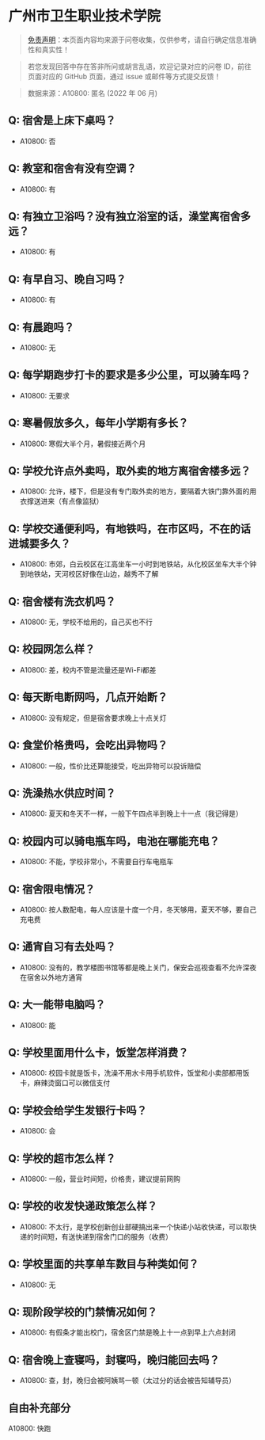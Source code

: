 # 广州市卫生职业技术学院

> [免责声明](https://colleges.chat/#_3)：本页面内容均来源于问卷收集，仅供参考，请自行确定信息准确性和真实性！

> 若您发现回答中存在答非所问或胡言乱语，欢迎记录对应的问卷 ID，前往页面对应的 GitHub 页面，通过 issue 或邮件等方式提交反馈！

> 数据来源：A10800: 匿名 (2022 年 06 月)

## Q: 宿舍是上床下桌吗？

- A10800: 否

## Q: 教室和宿舍有没有空调？

- A10800: 有

## Q: 有独立卫浴吗？没有独立浴室的话，澡堂离宿舍多远？

- A10800: 有

## Q: 有早自习、晚自习吗？

- A10800: 有

## Q: 有晨跑吗？

- A10800: 无

## Q: 每学期跑步打卡的要求是多少公里，可以骑车吗？

- A10800: 无要求

## Q: 寒暑假放多久，每年小学期有多长？

- A10800: 寒假大半个月，暑假接近两个月

## Q: 学校允许点外卖吗，取外卖的地方离宿舍楼多远？

- A10800: 允许，楼下，但是没有专门取外卖的地方，要隔着大铁门靠外面的用衣撑送进来（有点像监狱）

## Q: 学校交通便利吗，有地铁吗，在市区吗，不在的话进城要多久？

- A10800: 市郊，白云校区在江高坐车一小时到地铁站，从化校区坐车大半个钟到地铁站，天河校区好像在山边，越秀不了解

## Q: 宿舍楼有洗衣机吗？

- A10800: 无，学校不给用的，自己买也不行

## Q: 校园网怎么样？

- A10800: 差，校内不管是流量还是Wi-Fi都差

## Q: 每天断电断网吗，几点开始断？

- A10800: 没有规定，但是宿舍要求晚上十点关灯

## Q: 食堂价格贵吗，会吃出异物吗？

- A10800: 一般，性价比还算能接受，吃出异物可以投诉赔偿

## Q: 洗澡热水供应时间？

- A10800: 夏天和冬天不一样，一般下午四点半到晚上十一点（我记得是）

## Q: 校园内可以骑电瓶车吗，电池在哪能充电？

- A10800: 不能，学校非常小，不需要自行车电瓶车

## Q: 宿舍限电情况？

- A10800: 按人数配电，每人应该是十度一个月，冬天够用，夏天不够，要自己充电费

## Q: 通宵自习有去处吗？

- A10800: 没有的，教学楼图书馆等都是晚上关门，保安会巡视查看不允许深夜在宿舍以外地方通宵

## Q: 大一能带电脑吗？

- A10800: 能

## Q: 学校里面用什么卡，饭堂怎样消费？

- A10800: 校园卡就是饭卡，洗澡不用水卡用手机软件，饭堂和小卖部都用饭卡，麻辣烫窗口可以微信支付

## Q: 学校会给学生发银行卡吗？

- A10800: 会

## Q: 学校的超市怎么样？

- A10800: 一般，营业时间短，价格贵，建议提前网购

## Q: 学校的收发快递政策怎么样？

- A10800: 不太行，是学校创新创业部硬搞出来一个快递小站收快递，可以取快递的时间短，有送快递到宿舍门口的服务（收费）

## Q: 学校里面的共享单车数目与种类如何？

- A10800: 无

## Q: 现阶段学校的门禁情况如何？

- A10800: 有假条才能出校门，宿舍区门禁是晚上十一点到早上六点封闭

## Q: 宿舍晚上查寝吗，封寝吗，晚归能回去吗？

- A10800: 查，封，晚归会被阿姨骂一顿（太过分的话会被告知辅导员）

## 自由补充部分

A10800: 快跑